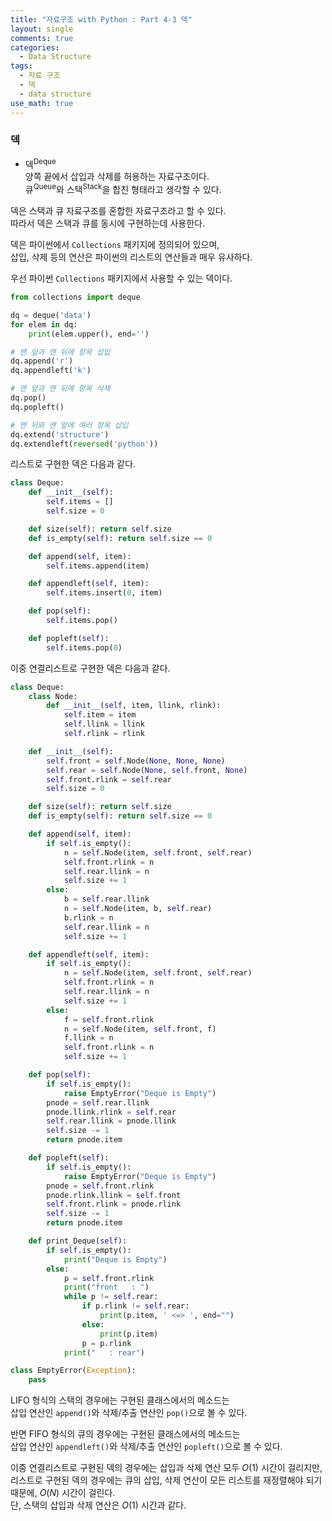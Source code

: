 ```yaml
---
title: "자료구조 with Python : Part 4-3 덱"
layout: single
comments: true
categories:
  - Data Structure
tags:
  - 자료 구조
  - 덱
  - data structure
use_math: true
---
```


### 덱


*  덱<sup>Deque</sup>  
    양쪽 끝에서 삽입과 삭제를 허용하는 자료구조이다.  
    큐<sup>Queue</sup>와 스택<sup>Stack</sup>을 합친 형태라고 생각할 수 있다.  

덱은 스택과 큐 자료구조를 혼합한 자료구조라고 할 수 있다.  
따라서 덱은 스택과 큐를 동시에 구현하는데 사용한다.  

덱은 파이썬에서 `Collections` 패키지에 정의되어 있으며,  
삽입, 삭제 등의 연산은 파이썬의 리스트의 연산들과 매우 유사하다.

우선 파이썬 `Collections` 패키지에서 사용할 수 있는 덱이다.
```python
from collections import deque

dq = deque('data')
for elem in dq:
    print(elem.upper(), end='')

# 맨 앞과 맨 뒤에 항목 삽입
dq.append('r')
dq.appendleft('k')

# 맨 앞과 맨 뒤에 항목 삭제
dq.pop()
dq.popleft()

# 맨 뒤와 맨 앞에 여러 항목 삽입
dq.extend('structure')
dq.extendleft(reversed('python'))
```

리스트로 구현한 덱은 다음과 같다.
```python
class Deque:
    def __init__(self):
        self.items = []
        self.size = 0

    def size(self): return self.size
    def is_empty(self): return self.size == 0

    def append(self, item):
        self.items.append(item)

    def appendleft(self, item):
        self.items.insert(0, item)

    def pop(self):
        self.items.pop()

    def popleft(self):
        self.items.pop(0)
```

이중 연결리스트로 구현한 덱은 다음과 같다.
```python
class Deque:
    class Node:
        def __init__(self, item, llink, rlink):
            self.item = item
            self.llink = llink
            self.rlink = rlink

    def __init__(self):
        self.front = self.Node(None, None, None)
        self.rear = self.Node(None, self.front, None)
        self.front.rlink = self.rear
        self.size = 0

    def size(self): return self.size
    def is_empty(self): return self.size == 0

    def append(self, item):
        if self.is_empty():
            n = self.Node(item, self.front, self.rear)
            self.front.rlink = n
            self.rear.llink = n
            self.size += 1
        else:
            b = self.rear.llink
            n = self.Node(item, b, self.rear)
            b.rlink = n
            self.rear.llink = n
            self.size += 1

    def appendleft(self, item):
        if self.is_empty():
            n = self.Node(item, self.front, self.rear)
            self.front.rlink = n
            self.rear.llink = n
            self.size += 1
        else:
            f = self.front.rlink
            n = self.Node(item, self.front, f)
            f.llink = n
            self.front.rlink = n
            self.size += 1

    def pop(self):
        if self.is_empty():
            raise EmptyError("Deque is Empty")
        pnode = self.rear.llink
        pnode.llink.rlink = self.rear
        self.rear.llink = pnode.llink
        self.size -= 1
        return pnode.item

    def popleft(self):
        if self.is_empty():
            raise EmptyError("Deque is Empty")
        pnode = self.front.rlink
        pnode.rlink.llink = self.front
        self.front.rlink = pnode.rlink
        self.size -= 1
        return pnode.item

    def print_Deque(self):
        if self.is_empty():
            print("Deque is Empty")
        else:
            p = self.front.rlink
            print("front   : ")
            while p != self.rear:
                if p.rlink != self.rear:
                    print(p.item, ' <=> ', end="")
                else:
                    print(p.item)
                p = p.rlink
            print("   : rear")

class EmptyError(Exception):
    pass
```

LIFO 형식의 스택의 경우에는 구현된 클래스에서의 메소드는  
삽입 연산인 `append()`와 삭제/추출 연산인 `pop()`으로 볼 수 있다.  

반면 FIFO 형식의 큐의 경우에는 구현된 클래스에서의 메소드는  
삽입 연산인 `appendleft()`와 삭제/추출 연산인 `popleft()`으로 볼 수 있다.  

이중 연결리스트로 구현된 덱의 경우에는 삽입과 삭제 연산 모두 $O(1)$ 시간이 걸리지만,  
리스트로 구현된 덱의 경우에는 큐의 삽입, 삭제 연산이 모든 리스트를 재정렬해야 되기 때문에, $O(N)$ 시간이 걸린다.  
단, 스택의 삽입과 삭제 연산은 $O(1)$ 시간과 같다.